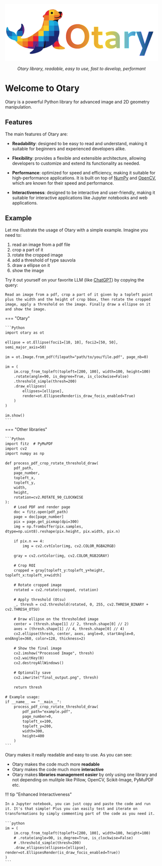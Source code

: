 <p align="center">
  <a href="">
    <img src="img/logo-withname-bg-transparent.png" alt="Otary">
</a>
</p>

<p align="center">
    <em>Otary library, readable, easy to use, fast to develop, performant</em>
</p>

# Welcome to Otary

Otary is a powerful Python library for advanced image and 2D geometry manipulation.

## Features

The main features of Otary are:

- **Readability**: designed to be easy to read and understand, making it suitable for beginners and experienced developers alike.

- **Flexibility**: provides a flexible and extensible architecture, allowing developers to customize and extend its functionality as needed.

- **Performance**: optimized for speed and efficiency, making it suitable for high-performance applications. It is built on top of [NumPy](https://numpy.org) and [OpenCV](https://opencv.org), which are known for their speed and performance.

- **Interactiveness**: designed to be interactive and user-friendly, making it suitable for interactive applications like Jupyter notebooks and web applications.

## Example

Let me illustrate the usage of Otary with a simple example. Imagine you need to:

1. read an image from a pdf file
2. crop a part of it
3. rotate the cropped image
4. add a threshold of type sauvola
5. draw a ellipse on it
6. show the image

Try it out yourself on your favorite LLM (like [ChatGPT](https://chatgpt.com/)) by copying the query:

```text
Read an image from a pdf, crop a part of it given by a topleft point plus the width and the height of crop bbox, then rotate the cropped image, apply a threshold on the image. Finally draw a ellipse on it and show the image.
```

=== "Otary"

    ```Python
    import otary as ot

    ellipse = ot.Ellipse(foci1=[10, 10], foci2=[50, 50], semi_major_axis=50)

    im = ot.Image.from_pdf(filepath="path/to/you/file.pdf", page_nb=0)

    im = (
        im.crop_from_topleft(topleft=[200, 100], width=100, height=100)
        .rotate(angle=90, is_degree=True, is_clockwise=False)
        .threshold_simple(thresh=200)
        .draw_ellipses(
            ellipses=[ellipse], 
            render=ot.EllipsesRender(is_draw_focis_enabled=True)
        )
    )

    im.show()
    ```

=== "Other libraries"

    ```Python
    import fitz  # PyMuPDF
    import cv2
    import numpy as np

    def process_pdf_crop_rotate_threshold_draw(
        pdf_path,
        page_number,
        topleft_x,
        topleft_y,
        width,
        height,
        rotation=cv2.ROTATE_90_CLOCKWISE
    ):
        # Load PDF and render page
        doc = fitz.open(pdf_path)
        page = doc[page_number]
        pix = page.get_pixmap(dpi=300)
        img = np.frombuffer(pix.samples, dtype=np.uint8).reshape(pix.height, pix.width, pix.n)

        if pix.n == 4:
            img = cv2.cvtColor(img, cv2.COLOR_RGBA2RGB)

        gray = cv2.cvtColor(img, cv2.COLOR_RGB2GRAY)

        # Crop ROI
        cropped = gray[topleft_y:topleft_y+height, topleft_x:topleft_x+width]

        # Rotate cropped image
        rotated = cv2.rotate(cropped, rotation)

        # Apply threshold (Otsu)
        _, thresh = cv2.threshold(rotated, 0, 255, cv2.THRESH_BINARY + cv2.THRESH_OTSU)

        # Draw ellipse on the thresholded image
        center = (thresh.shape[1] // 2, thresh.shape[0] // 2)
        axes = (thresh.shape[1] // 4, thresh.shape[0] // 4)
        cv2.ellipse(thresh, center, axes, angle=0, startAngle=0, endAngle=360, color=128, thickness=2)

        # Show the final image
        cv2.imshow("Processed Image", thresh)
        cv2.waitKey(0)
        cv2.destroyAllWindows()

        # Optionally save
        cv2.imwrite("final_output.png", thresh)

        return thresh

    # Example usage:
    if __name__ == "__main__":
        process_pdf_crop_rotate_threshold_draw(
            pdf_path="example.pdf",
            page_number=0,
            topleft_x=100,
            topleft_y=200,
            width=300,
            height=400
        )
    ```

Otary makes it really readable and easy to use. As you can see:

- Otary makes the code much more **readable**
- Otary makes the code much more **interactive**
- Otary makes **libraries management easier** by only using one library and not depending on mulitple like Pillow, OpenCV, Scikit-Image, PyMuPDF etc.

!!! tip "Enhanced Interactiveness"

    In a Jupyter notebook, you can just copy and paste the code and run it. It's that simple! Plus you can easily test and iterate on transformations by simply commenting part of the code as you need it.

    ```python
    im = (
        im.crop_from_topleft(topleft=[200, 100], width=100, height=100)
        # .rotate(angle=90, is_degree=True, is_clockwise=False)
        # .threshold_simple(thresh=200)
        .draw_ellipses(ellipses=[ellipse], render=ot.EllipsesRender(is_draw_focis_enabled=True))
    )
    ```



